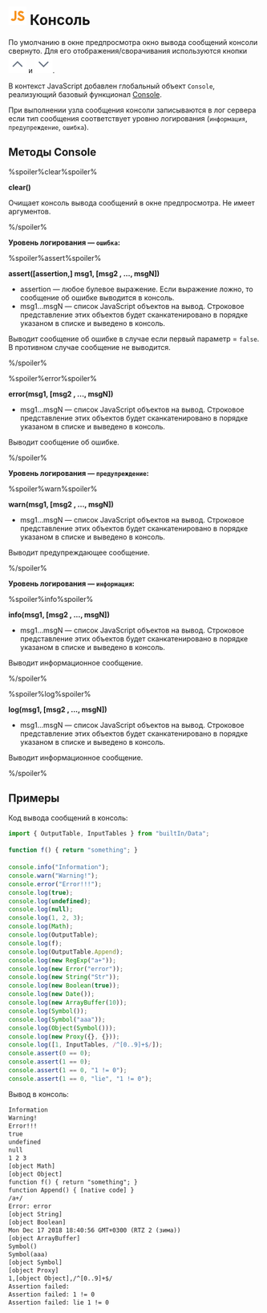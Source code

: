 # ![](../../../media/app/icons/component-18/component-default-55.svg) Консоль

По умолчанию в окне предпросмотра окно вывода сообщений консоли свернуто. Для его отображения/сворачивания используются кнопки ![](../../../media/app/icons/toolbar-18/toolbar-18-21.svg) и ![](../../../media/app/icons/toolbar-18/toolbar-18-20.svg).

В контекст JavaScript добавлен глобальный объект `Console`, реализующий базовый функционал [Console](https://developer.mozilla.org/ru/docs/Web/API/Console).

При выполнении узла сообщения консоли записываются в лог сервера если тип сообщения соответствует уровню логирования (`информация`, `предупреждение`, `ошибка`).

## Методы Console

%spoiler%clear%spoiler%

**clear()**

Очищает консоль вывода сообщений в окне предпросмотра. Не имеет аргументов.

%/spoiler%

**Уровень логирования — `ошибка`:**

%spoiler%assert%spoiler%

**assert([assertion,] msg1, [msg2 , ..., msgN])**

- assertion — любое булевое выражение. Если выражение ложно, то сообщение об ошибке выводится в консоль.
- msg1...msgN — cписок JavaScript объектов на вывод. Строковое представление этих объектов будет сканкатенировано в порядке указаном в списке и выведено в консоль.

Выводит сообщение об ошибке в случае если первый параметр = `false`. В противном случае сообщение не выводится.

%/spoiler%

%spoiler%error%spoiler%

**error(msg1, [msg2 , ..., msgN])**

- msg1...msgN — cписок JavaScript объектов на вывод. Строковое представление этих объектов будет сканкатенировано в порядке указаном в списке и выведено в консоль.

Выводит сообщение об ошибке.

%/spoiler%

**Уровень логирования — `предупреждение`:**

%spoiler%warn%spoiler%

**warn(msg1, [msg2 , ..., msgN])**

- msg1...msgN — cписок JavaScript объектов на вывод. Строковое представление этих объектов будет сканкатенировано в порядке указаном в списке и выведено в консоль.

Выводит предупреждающее сообщение.

%/spoiler%

**Уровень логирования — `информация`:**

%spoiler%info%spoiler%

**info(msg1, [msg2 , ..., msgN])**

- msg1...msgN — cписок JavaScript объектов на вывод. Строковое представление этих объектов будет сканкатенировано в порядке указаном в списке и выведено в консоль.

Выводит информационное сообщение.

%/spoiler%

%spoiler%log%spoiler%

**log(msg1, [msg2 , ..., msgN])**

- msg1...msgN — cписок JavaScript объектов на вывод. Строковое представление этих объектов будет сканкатенировано в порядке указаном в списке и выведено в консоль.

Выводит информационное сообщение.

%/spoiler%

## Примеры

Код вывода сообщений в консоль:

```javascript
import { OutputTable, InputTables } from "builtIn/Data";

function f() { return "something"; }

console.info("Information");
console.warn("Warning!");
console.error("Error!!!");
console.log(true);
console.log(undefined);
console.log(null);
console.log(1, 2, 3);
console.log(Math);
console.log(OutputTable);
console.log(f);
console.log(OutputTable.Append);
console.log(new RegExp("a+"));
console.log(new Error("error"));
console.log(new String("Str"));
console.log(new Boolean(true));
console.log(new Date());
console.log(new ArrayBuffer(10));
console.log(Symbol());
console.log(Symbol("aaa"));
console.log(Object(Symbol()));
console.log(new Proxy({}, {}));
console.log([1, InputTables, /^[0..9]+$/]);
console.assert(0 == 0);
console.assert(1 == 0);
console.assert(1 == 0, "1 != 0");
console.assert(1 == 0, "lie", "1 != 0");
```

Вывод в консоль:

```
Information
Warning!
Error!!!
true
undefined
null
1 2 3
[object Math]
[object Object]
function f() { return "something"; }
function Append() { [native code] }
/a+/
Error: error
[object String]
[object Boolean]
Mon Dec 17 2018 18:40:56 GMT+0300 (RTZ 2 (зима))
[object ArrayBuffer]
Symbol()
Symbol(aaa)
[object Symbol]
[object Proxy]
1,[object Object],/^[0..9]+$/
Assertion failed:
Assertion failed: 1 != 0
Assertion failed: lie 1 != 0
```